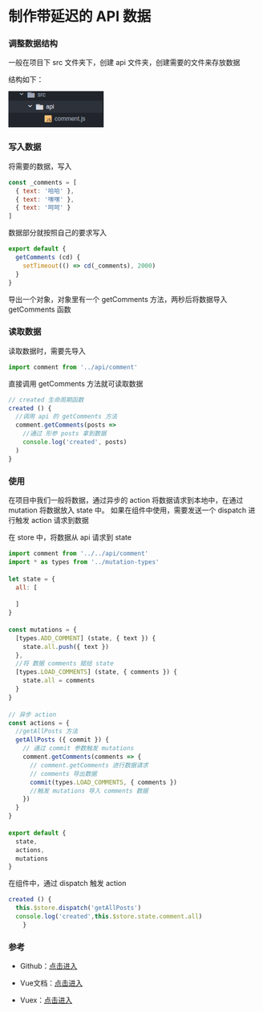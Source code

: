 # 制作带延迟的 API 数据

### 调整数据结构

一般在项目下 src 文件夹下，创建 api 文件夹，创建需要的文件来存放数据

结构如下：

![数据结构](../img/fileApi.png)

### 写入数据

将需要的数据，写入

```js
const _comments = [
  { text: '哈哈' },
  { text: '嘿嘿' },
  { text: '呵呵' }
]
```

数据部分就按照自己的要求写入

```js
export default {
  getComments (cd) {
    setTimeout(() => cd(_comments), 2000)
  }
}
```

导出一个对象，对象里有一个 getComments 方法，两秒后将数据导入 getComments 函数

### 读取数据

读取数据时，需要先导入

```js
import comment from '../api/comment'
```

直接调用 getComments 方法就可读取数据

```js
// created 生命周期函数
created () {
  //调用 api 的 getComments 方法
  comment.getComments(posts =>
    //通过 形参 posts 拿到数据
    console.log('created', posts)
  )
}
```

### 使用

在项目中我们一般将数据，通过异步的 action 将数据请求到本地中，在通过 mutation 将数据放入 state 中。
如果在组件中使用，需要发送一个 dispatch 进行触发 action 请求到数据

在 store 中，将数据从 api 请求到 state

```js
import comment from '../../api/comment'
import * as types from '../mutation-types'

let state = {
  all: [

  ]
}

const mutations = {
  [types.ADD_COMMENT] (state, { text }) {
    state.all.push({ text })
  },
  //将 数据 comments 赋给 state
  [types.LOAD_COMMENTS] (state, { comments }) {
    state.all = comments
  }
}

// 异步 action
const actions = {
  //getAllPosts 方法
  getAllPosts ({ commit }) {
    // 通过 commit 参数触发 mutations
    comment.getComments(comments => {
      // comment.getComments 进行数据请求
      // comments 导出数据
      commit(types.LOAD_COMMENTS, { comments })
      //触发 mutations 导入 comments 数据
    })
  }
}

export default {
  state,
  actions,
  mutations
}
```

在组件中，通过 dispatch 触发 action

```js
created () {
  this.$store.dispatch('getAllPosts')
  console.log('created',this.$store.state.comment.all)
    }
```

### 参考

 - Github：[点击进入](https://github.com/l552177239/vuex-demo/tree/master/src)

 - Vue文档：[点击进入](https://cn.vuejs.org/v2/guide/instance.html#实例生命周期)

 - Vuex：[点击进入](https://vuex.vuejs.org/zh-cn/intro.html)
